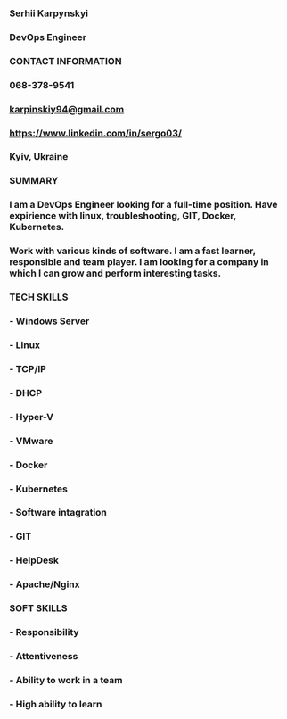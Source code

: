 ### **Serhii Karpynskyi** 
### DevOps Engineer  

### **CONTACT INFORMATION**              
### 068-378-9541 
### karpinskiy94@gmail.com 
### https://www.linkedin.com/in/sergo03/
### Kyiv, Ukraine                                                         
  

### **SUMMARY**
### I am a DevOps Engineer looking for a full-time position. Have expirience with linux, troubleshooting, GIT, Docker, Kubernetes.
### Work with various kinds of software. I am a fast learner, responsible and team player. I am looking for a company in which I can grow and perform interesting tasks.


### **TECH SKILLS**
###  - Windows Server 
###  - Linux
###  - TCP/IP
###  - DHCP
###  - Hyper-V
###  - VMware
###  - Docker
###  - Kubernetes
###  - Software intagration
###  - GIT
###  - HelpDesk 
###  - Apache/Nginx

###  **SOFT SKILLS**
###  - Responsibility
###  - Attentiveness
###  - Ability to work in a team 
###  - High ability to learn
